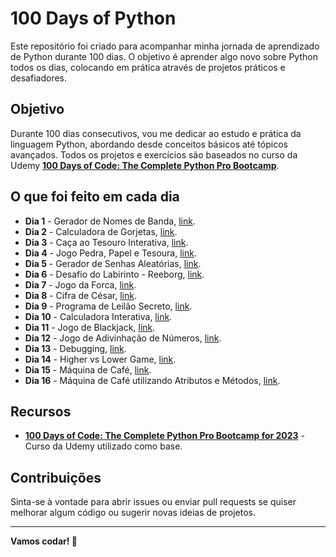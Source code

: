 # 100 Days of Python

Este repositório foi criado para acompanhar minha jornada de aprendizado de Python durante 100 dias. O objetivo é aprender algo novo sobre Python todos os dias, colocando em prática através de projetos práticos e desafiadores.

## Objetivo

Durante 100 dias consecutivos, vou me dedicar ao estudo e prática da linguagem Python, abordando desde conceitos básicos até tópicos avançados. Todos os projetos e exercícios são baseados no curso da Udemy **[100 Days of Code: The Complete Python Pro Bootcamp](https://www.udemy.com/course/100-days-of-code/)**.

## O que foi feito em cada dia
- **Dia 1** - Gerador de Nomes de Banda, [link](https://github.com/Kiy0p0N/100-days-of-python/tree/main/days/day%2001).
- **Dia 2** - Calculadora de Gorjetas, [link](https://github.com/Kiy0p0N/100-days-of-python/tree/main/days/day%2002).
- **Dia 3** - Caça ao Tesouro Interativa, [link](https://github.com/Kiy0p0N/100-days-of-python/tree/main/days/day%2003).
- **Dia 4** - Jogo Pedra, Papel e Tesoura, [link](https://github.com/Kiy0p0N/100-days-of-python/tree/main/days/day%2004).
- **Dia 5** - Gerador de Senhas Aleatórias, [link](https://github.com/Kiy0p0N/100-days-of-python/tree/main/days/day%2005).
- **Dia 6** - Desafio do Labirinto - Reeborg, [link](https://github.com/Kiy0p0N/100-days-of-python/tree/main/days/day%2006).
- **Dia 7** - Jogo da Forca, [link](https://github.com/Kiy0p0N/100-days-of-python/tree/main/days/day%2007).
- **Dia 8** - Cifra de César, [link](https://github.com/Kiy0p0N/100-days-of-python/tree/main/days/day%2008).
- **Dia 9** - Programa de Leilão Secreto, [link](https://github.com/Kiy0p0N/100-days-of-python/tree/main/days/day%2009).
- **Dia 10** - Calculadora Interativa, [link](https://github.com/Kiy0p0N/100-days-of-python/tree/main/days/day%2010).
- **Dia 11** - Jogo de Blackjack, [link](https://github.com/Kiy0p0N/100-days-of-python/tree/main/days/day%2011).
- **Dia 12** - Jogo de Adivinhação de Números, [link](https://github.com/Kiy0p0N/100-days-of-python/tree/main/days/day%2012).
- **Dia 13** - Debugging, [link](https://github.com/Kiy0p0N/100-days-of-python/tree/main/days/day%2013).
- **Dia 14** - Higher vs Lower Game, [link](https://github.com/Kiy0p0N/100-days-of-python/tree/main/days/day%2014).
- **Dia 15** - Máquina de Café, [link](https://github.com/Kiy0p0N/100-days-of-python/tree/main/days/day%2015).
- **Dia 16** - Máquina de Café utilizando Atributos e Métodos, [link](https://github.com/Kiy0p0N/100-days-of-python/tree/main/days/day%2016).

## Recursos

- **[100 Days of Code: The Complete Python Pro Bootcamp for 2023](https://www.udemy.com/course/100-days-of-code/)** - Curso da Udemy utilizado como base.

## Contribuições

Sinta-se à vontade para abrir issues ou enviar pull requests se quiser melhorar algum código ou sugerir novas ideias de projetos.


---

**Vamos codar! 🚀**

